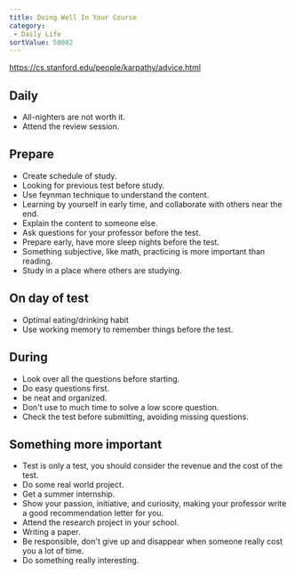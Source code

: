 ```yaml
---
title: Doing Well In Your Course
category:
 - Daily Life
sortValue: 50002
---
```


https://cs.stanford.edu/people/karpathy/advice.html

## Daily

- All-nighters are not worth it.
- Attend the review session.

## Prepare

- Create schedule of study.
- Looking for previous test before study.
- Use feynman technique to understand the content.
- Learning by yourself in early time, and collaborate with others near the end.
- Explain the content to someone else.
- Ask questions for your professor before the test.
- Prepare early, have more sleep nights before the test.
- Something subjective, like math, practicing is more important than reading.
- Study in a place where others are studying.

## On day of test

- Optimal eating/drinking habit
- Use working memory to remember things before the test.

## During

- Look over all the questions before starting.
- Do easy questions first.
- be neat and organized.
- Don't use to much time to solve a low score question.
- Check the test before submitting, avoiding missing questions.

## Something more important

- Test is only a test, you should consider the revenue and the cost of the test.
- Do some real world project.
- Get a summer internship.
- Show your passion, initiative, and curiosity, making your professor write a good recommendation letter for you.
- Attend the research project in your school.
- Writing a paper.
- Be responsible, don't give up and disappear when someone really cost you a lot of time.
- Do something really interesting.

